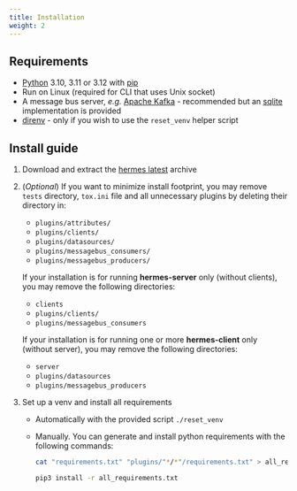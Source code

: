 ```yaml
---
title: Installation
weight: 2
---
```


## Requirements

- [Python](https://www.python.org/) 3.10, 3.11 or 3.12 with [pip](https://pip.pypa.io/en/stable/)
- Run on Linux (required for CLI that uses Unix socket)
- A message bus server, *e.g.* [Apache Kafka](https://kafka.apache.org/) - recommended but an [sqlite](/setup/configuration/plugins/messagebus_producers/sqlite/) implementation is provided
- [direnv](https://direnv.net/) - only if you wish to use the `reset_venv` helper script

## Install guide

1. Download and extract the [hermes latest](https://github.com/DSIN-INSA-Strasbourg/Hermes/archive/refs/heads/main.zip) archive

2. (*Optional*) If you want to minimize install footprint, you may remove `tests` directory, `tox.ini` file and all unnecessary plugins by deleting their directory in:

    - `plugins/attributes/`
    - `plugins/clients/`
    - `plugins/datasources/`
    - `plugins/messagebus_consumers/`
    - `plugins/messagebus_producers/`

    If your installation is for running **hermes-server** only (without clients), you may remove the following directories:
    - `clients`
    - `plugins/clients/`
    - `plugins/messagebus_consumers`

    If your installation is for running one or more **hermes-client** only (without server), you may remove the following directories:
    - `server`
    - `plugins/datasources`
    - `plugins/messagebus_producers`

3. Set up a venv and install all requirements

    - Automatically with the provided script `./reset_venv`
    - Manually. You can generate and install python requirements with the following commands:

      ```bash
      cat "requirements.txt" "plugins/"*/*"/requirements.txt" > all_requirements.txt 2>/dev/null

      pip3 install -r all_requirements.txt
      ```
